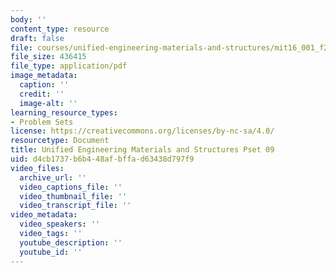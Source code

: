 ```yaml
---
body: ''
content_type: resource
draft: false
file: courses/unified-engineering-materials-and-structures/mit16_001_f21_pset09.pdf
file_size: 436415
file_type: application/pdf
image_metadata:
  caption: ''
  credit: ''
  image-alt: ''
learning_resource_types:
- Problem Sets
license: https://creativecommons.org/licenses/by-nc-sa/4.0/
resourcetype: Document
title: Unified Engineering Materials and Structures Pset 09
uid: d4cb1737-b6b4-48af-bffa-d63438d797f9
video_files:
  archive_url: ''
  video_captions_file: ''
  video_thumbnail_file: ''
  video_transcript_file: ''
video_metadata:
  video_speakers: ''
  video_tags: ''
  youtube_description: ''
  youtube_id: ''
---
```

